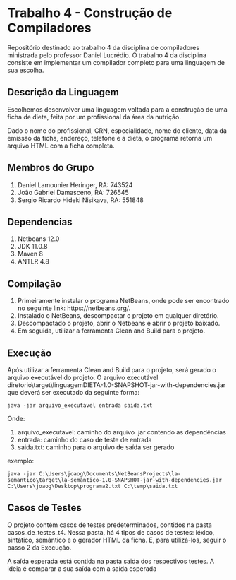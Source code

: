 <h1> Trabalho 4 - Construção de Compiladores </h1>

Repositório destinado ao trabalho 4 da disciplina de compiladores ministrada pelo professor Daniel Lucrédio. O trabalho 4 da disciplina consiste em implementar um compilador completo para uma linguagem de sua escolha.

<h2> Descrição da Linguagem</h2>
<p>Escolhemos desenvolver uma linguagem voltada para a construção de uma ficha de dieta, feita por um profissional da área da nutrição.</p>
<p>Dado o nome do profissional, CRN, especialidade, nome do cliente, data da emissão da ficha, endereço, telefone e a dieta, o programa retorna um arquivo HTML com a ficha completa.</p>

<h2> Membros do Grupo </h2>
<ol>
  <li> Daniel Lamounier Heringer, RA: 743524 </li>
  <li> João Gabriel Damasceno, RA: 726545 </li>
  <li> Sergio Ricardo Hideki Nisikava, RA: 551848 </li>
</ol>
<h2> Dependencias </h2>

<ol>
  <li> Netbeans 12.0 </li>
  <li> JDK 11.0.8 </li>
  <li> Maven 8 </li>
  <li> ANTLR 4.8 </li>
</ol>

<h2> Compilação </h2>
<ol>
  <li>Primeiramente instalar o programa NetBeans, onde pode ser encontrado no seguinte link: https://netbeans.org/.</li>
  <li>Instalado o NetBeans, descompactar o projeto em qualquer diretório.</li>
  <li>Descompactado o projeto, abrir o Netbeans e abrir o projeto baixado.</li>
  <li>Em seguida, utilizar a ferramenta Clean and Build para o projeto.</li>
</ol>
<h2> Execução </h2>
<p>Após utilizar a ferramenta Clean and Build para o projeto, será gerado o arquivo executável do projeto.
O arquivo executável diretorio\target\linguagemDIETA-1.0-SNAPSHOT-jar-with-dependencies.jar que deverá ser executado da seguinte forma:</p>

```
java -jar arquivo_executavel entrada saida.txt
```
Onde:

<ol>
  <li> arquivo_executavel: caminho do arquivo .jar contendo as dependências </li>
  <li> entrada: caminho do caso de teste de entrada </li>
  <li> saida.txt: caminho para o arquivo de saída ser gerado</li>
</ol>
 
 exemplo: 
 ```
java -jar C:\Users\joaog\Documents\NetBeansProjects\la-semantico\target\la-semantico-1.0-SNAPSHOT-jar-with-dependencies.jar C:\Users\joaog\Desktop\programa2.txt C:\temp\saida.txt
 ```
 
 <h2>Casos de Testes</h2>
 <p> O projeto contém casos de testes predeterminados, contidos na pasta casos_de_testes_t4. Nessa pasta, há 4 tipos de casos de testes: léxico, sintático, semântico e o gerador HTML da ficha. E, para utilizá-los, seguir o passo 2 da Execução.</p>
 <p> A saída esperada está contida na pasta saida dos respectivos testes. A ideia é comparar a sua saída com a saída esperada </p>
